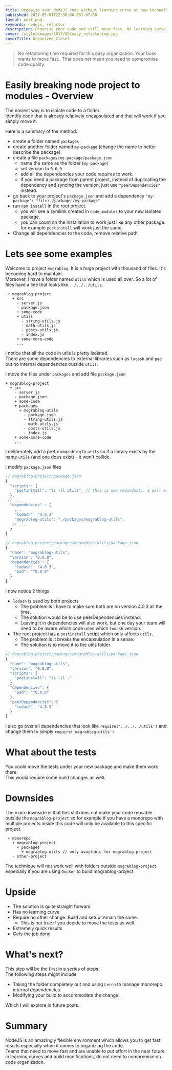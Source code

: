 ```yaml
---
title: Organize your NodeJS code without learning curve or new technology
published: 2017-05-01T22:30:00.001-07:00
layout: post.pug
keywords: nodejs, refactor
description: Organize your code and still move fast. No learning curve required. Do not compromise your code quality.
cover: /style/images/2017/05/easy_refactoring.jpg
coverTitle: Organized Closet
---
```


> No refactoring time required for this easy organization. Your boss wants to move fast.. That does not mean you need to compromise code quality.

# Easily breaking node project to modules - Overview

The easiest way is to isolate code to a folder.    
Identify code that is already relatively encapsulated and that will work if you simply move it.    

Here is a summary of the method:

 - create a folder named `packages`
 - create another folder named `my-package` (change the name to better describe the package).
 - create a file `packages/my-package/package.json`
   - name the same as the folder (`my-package`)
   - set version to `0.0.0`
   - add all the dependencies your code requires to work.
   - If you need a package from parent project, instead of duplicating the dependency and syncing the version, just use `"peerDependencies"` instead.
 - go back to your project's `package.json` and add a dependency `"my-package": "file:./packages/my-package"`
 - run `npm install` in the root project.
   - you will see a symlink created in `node_modules` to your new isolated package.
   - you can count on the installation to work just like any other package. for example `postinstall` will work just the same.
 - Change all dependencies to the code, remove relative path

# Lets see some examples

Welcome to project `mograblog`. It is a huge project with thousand of files. It's becoming hard to maintain.      
Moreover, I have a folder named `utils` which is used all over. So a lot of files have a line that looks like `../../../utils`.    

```
 + mograblog-project
   + src
     - server.js
     - package.json
     + some-code
     + utils
       - string-utils.js
       - math-utils.js
       - posts-utils.js
       - index.js
     + some-more-code
     ...
```

I notice that all the code in utils is pretty isolated.   
There are some dependencies to external libraries such as `lodash` and `pad` but no internal dependencies outside `utils`.

I move the files under `packages` and add file `package.json`

```
+ mograblog-project
  + src
    - server.js
    - package.json
    + some-code
    + packages
      + mograblog-utils
        - package.json
        - string-utils.js
        - math-utils.js
        - posts-utils.js
        - index.js
    + some-more-code
    ...
```

I deliberately add a prefix `mograblog` to `utils` so if a library exists by the name `utils` (and one does exist) - it won't collide.

I modify `package.json` files

```javascript
// mograblog-project/package.json
{
  "scripts": {
    "postinstall": "ls -ll utils", // this is now redundant.. I will move this soon.
  },
 // ...
  "dependencies" : {
    ...
    "lodash": "4.0.3"
    "mograblog-utils": "./packages/mograblog-utils",
   // ...
  }
}

// mograblog-project/packages/mograblog-utils/package.json
{
  "name": "mograblog-utils",
  "version": "0.0.0",
  "dependencies": {
    "lodash": "4.0.3",
    "pad": "^0.0.0"
  }
}

```

I now notice 2 things:

 - `lodash` is used by both projects
   - The problem is I have to make sure both are on version 4.0.3 all the time.
   - The solution would be to use peerDependencies instead.
   - Leaving it in dependencies will also work, but one day your team will need to be aware which code uses which `lodash` version.
 - The root project has a `postinstall` script which only affects `utils`.
   - The problem is it breaks the encapsulation in a sense.
   - The solution is to move it to the utils folder

```javascript
// mograblog-project/packages/mograblog-utils/package.json
{
  "name": "mograblog-utils",
  "version": "0.0.0",
  "scripts": {
    "postinstall": "ls -ll ."
  },
  "dependencies": {
    "pad": "^0.0.0"
  },
  "peerDependencies": {
    "lodash": "4.0.3"
  }
}
```

I also go over all dependencies that look like `require('../../../utils')` and change them to simply `require('mograblog-utils')`

# What about the tests

You could move the tests under your new package and make them work there.    
This would require some build changes as well.    

# Downsides

The main downside is that this still does not make your code reusable outside the `mograblog-project` so for example if you have a monorepo with multiple projects inside this code will only be available to this specific project.

```
 + monorepo
   + mograblog-project
     + packages
       + mograblog-utils // only available for mograblog-project
   - other-project
```

The technique will not work well with folders outside `mograblog-project` especially if you are using `Docker` to build mograblog-project.

# Upside

 - The solution is quite straight forward
 - Has no learning curve
 - Require no other change. Build and setup remain the same.
   - This is not true if you decide to move the tests as well.
 - Extremely quick results
 - Gets the job done

# What's next?

This step will be the first in a series of steps.   
The following steps might include  

 - Taking the folder completely out and using `Lerna` to manage monorepo internal dependencies.
 - Modifying your build to accommodate the change.

Which I will explore in future posts.

# Summary

NodeJS is an amazingly flexible environment which allows you to get fast results especially when it comes to organizing the code.    
Teams that need to move fast and are unable to put effort in the near future in learning curves and build modifications, do not need to compromise on code organization.

